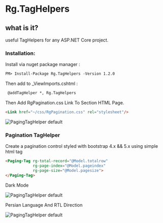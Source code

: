 # Rg.TagHelpers
## what is it?
useful TagHelpers for any ASP.NET Core project.

### Installation:
Install via nuget package manager :
````html
PM> Install-Package Rg.TagHelpers -Version 1.2.0
````
Then add to _ViewImports.cshtml :
````html
 @addTagHelper *, Rg.TagHelpers
````
Then Add RgPagination.css Link To <Head> Section HTML Page.
````html
<Link href="~/css/RgPagination.css" rel="stylesheet"/>
````
![PagingTagHelper default](https://raw.githubusercontent.com/raminghaffari/upload/main/taghelper/RgPaginationCss.png)            
### Pagination TagHelper
Create a pagination control styled with bootstrap 4.x && 5.x using simple html tag
````html
<Paging-Tag rg-total-record="@Model.totalrow"
            rg-page-index="@Model.pageindex"
            rg-page-size="@Model.pagesize">
</Paging-Tag>
````

Dark Mode

![PagingTagHelper default](https://raw.githubusercontent.com/raminghaffari/upload/main/taghelper/paginationdarkmode.png)

Persian Language And RTL Direction

![PagingTagHelper default](https://raw.githubusercontent.com/raminghaffari/upload/main/taghelper/paginationlightmode.png)
